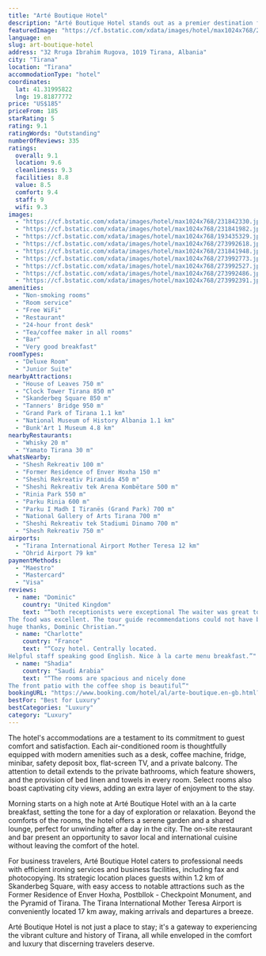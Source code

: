 ```yaml
---
title: "Arté Boutique Hotel"
description: "Arté Boutique Hotel stands out as a premier destination for travelers seeking a blend of luxury and convenience in the heart of Tirana."
featuredImage: "https://cf.bstatic.com/xdata/images/hotel/max1024x768/231842330.jpg?k=0415618d38120c9b6db3db57b028b3657a68d839c0f4fe6d2de4fdad40810592&o=&hp=1"
language: en
slug: art-boutique-hotel
address: "32 Rruga Ibrahim Rugova, 1019 Tirana, Albania"
city: "Tirana"
location: "Tirana"
accommodationType: "hotel"
coordinates:
  lat: 41.31995822
  lng: 19.81877772
price: "US$185"
priceFrom: 185
starRating: 5
rating: 9.1
ratingWords: "Outstanding"
numberOfReviews: 335
ratings:
  overall: 9.1
  location: 9.6
  cleanliness: 9.3
  facilities: 8.8
  value: 8.5
  comfort: 9.4
  staff: 9
  wifi: 9.3
images:
  - "https://cf.bstatic.com/xdata/images/hotel/max1024x768/231842330.jpg?k=0415618d38120c9b6db3db57b028b3657a68d839c0f4fe6d2de4fdad40810592&o=&hp=1"
  - "https://cf.bstatic.com/xdata/images/hotel/max1024x768/231841982.jpg?k=56680080da941667e02cfd85837255d5c6b5cc3e1be848672dd6bd6a8829693a&o=&hp=1"
  - "https://cf.bstatic.com/xdata/images/hotel/max1024x768/193435329.jpg?k=e00ffcb743e3b67aaebbac1f48c500bb0fe0d782b27a25f946442fa73c8cef7f&o=&hp=1"
  - "https://cf.bstatic.com/xdata/images/hotel/max1024x768/273992618.jpg?k=ba69505b9299233af2af7b1300cc93f5bc39221ac93b0cf0e22e340a07a3d084&o=&hp=1"
  - "https://cf.bstatic.com/xdata/images/hotel/max1024x768/231841948.jpg?k=2dc0952288abfd22e530b4cd5a421e6d46d7479e690989313fa188b58ed5ce35&o=&hp=1"
  - "https://cf.bstatic.com/xdata/images/hotel/max1024x768/273992773.jpg?k=30a61d2834db895e2145c514a81a719b833b6504fcbb35cf3a21f15441ea7ed6&o=&hp=1"
  - "https://cf.bstatic.com/xdata/images/hotel/max1024x768/273992527.jpg?k=71f9dd0dec6d47fc94a05497419f440d36f0c7cd2e00ac423d54a5517ff2e417&o=&hp=1"
  - "https://cf.bstatic.com/xdata/images/hotel/max1024x768/273992486.jpg?k=f4230db2ceb9a27cb7f8798800434a0200ce4e4741471da8b832d939b087e990&o=&hp=1"
  - "https://cf.bstatic.com/xdata/images/hotel/max1024x768/273992391.jpg?k=851b5f682f697a1676c5b5367df7efa0b51d5084ba085576c1ad222591dd3e41&o=&hp=1"
amenities:
  - "Non-smoking rooms"
  - "Room service"
  - "Free WiFi"
  - "Restaurant"
  - "24-hour front desk"
  - "Tea/coffee maker in all rooms"
  - "Bar"
  - "Very good breakfast"
roomTypes:
  - "Deluxe Room"
  - "Junior Suite"
nearbyAttractions:
  - "House of Leaves 750 m"
  - "Clock Tower Tirana 850 m"
  - "Skanderbeg Square 850 m"
  - "Tanners' Bridge 950 m"
  - "Grand Park of Tirana 1.1 km"
  - "National Museum of History Albania 1.1 km"
  - "Bunk'Art 1 Museum 4.8 km"
nearbyRestaurants:
  - "Whisky 20 m"
  - "Yamato Tirana 30 m"
whatsNearby:
  - "Shesh Rekreativ 100 m"
  - "Former Residence of Enver Hoxha 150 m"
  - "Sheshi Rekreativ Piramida 450 m"
  - "Sheshi Rekreativ tek Arena Kombëtare 500 m"
  - "Rinia Park 550 m"
  - "Parku Rinia 600 m"
  - "Parku I Madh I Tiranës (Grand Park) 700 m"
  - "National Gallery of Arts Tirana 700 m"
  - "Sheshi Rekreativ tek Stadiumi Dinamo 700 m"
  - "Shesh Rekreativ 750 m"
airports:
  - "Tirana International Airport Mother Teresa 12 km"
  - "Ohrid Airport 79 km"
paymentMethods:
  - "Maestro"
  - "Mastercard"
  - "Visa"
reviews:
  - name: "Dominic"
    country: "United Kingdom"
    text: "“both receptionists were exceptional The waiter was great too.
The food was excellent. The tour guide recommendations could not have been better.
huge thanks, Dominic Christian.”"
  - name: "Charlotte"
    country: "France"
    text: "“Cozy hotel. Centrally located.
Helpful staff speaking good English. Nice à la carte menu breakfast.”"
  - name: "Shadia"
    country: "Saudi Arabia"
    text: "“The rooms are spacious and nicely done
The front patio with the coffee shop is beautiful”"
bookingURL: "https://www.booking.com/hotel/al/arte-boutique.en-gb.html?aid=8035640"
bestFor: "Best for Luxury"
bestCategories: "Luxury"
category: "Luxury"
---
```


The hotel's accommodations are a testament to its commitment to guest comfort and satisfaction. Each air-conditioned room is thoughtfully equipped with modern amenities such as a desk, coffee machine, fridge, minibar, safety deposit box, flat-screen TV, and a private balcony. The attention to detail extends to the private bathrooms, which feature showers, and the provision of bed linen and towels in every room. Select rooms also boast captivating city views, adding an extra layer of enjoyment to the stay.

Morning starts on a high note at Arté Boutique Hotel with an à la carte breakfast, setting the tone for a day of exploration or relaxation. Beyond the comforts of the rooms, the hotel offers a serene garden and a shared lounge, perfect for unwinding after a day in the city. The on-site restaurant and bar present an opportunity to savor local and international cuisine without leaving the comfort of the hotel.

For business travelers, Arté Boutique Hotel caters to professional needs with efficient ironing services and business facilities, including fax and photocopying. Its strategic location places guests within 1.2 km of Skanderbeg Square, with easy access to notable attractions such as the Former Residence of Enver Hoxha, Postbllok - Checkpoint Monument, and the Pyramid of Tirana. The Tirana International Mother Teresa Airport is conveniently located 17 km away, making arrivals and departures a breeze.

Arté Boutique Hotel is not just a place to stay; it's a gateway to experiencing the vibrant culture and history of Tirana, all while enveloped in the comfort and luxury that discerning travelers deserve.